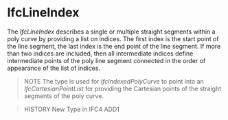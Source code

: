 # IfcLineIndex

The _IfcLineIndex_ describes a single or multiple straight segments within a poly curve by providing a list on indices. The first index is the start point of the line segment, the last index is the end point of the line segment. If more than two indices are included, then all intermediate indices define intermediate points of the poly line segment connected in the order of appearance of the list of indices.
<!-- end of short definition -->


> NOTE The type is used for _IfcIndexedPolyCurve_ to point into an _IfcCartesianPointList_ for providing the Cartesian points of the straight segments of the poly curve.

> HISTORY New Type in IFC4 ADD1

